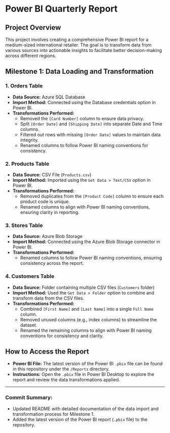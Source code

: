# Power BI Quarterly Report

## Project Overview
This project involves creating a comprehensive Power BI report for a medium-sized international retailer. The goal is to transform data from various sources into actionable insights to facilitate better decision-making across different regions.

## Milestone 1: Data Loading and Transformation

### 1. Orders Table
- **Data Source:** Azure SQL Database
- **Import Method:** Connected using the Database credentials option in Power BI.
- **Transformations Performed:**
  - Removed the `[Card Number]` column to ensure data privacy.
  - Split `[Order Date]` and `[Shipping Date]` into separate Date and Time columns.
  - Filtered out rows with missing `[Order Date]` values to maintain data integrity.
  - Renamed columns to follow Power BI naming conventions for consistency.

### 2. Products Table
- **Data Source:** CSV File (`Products.csv`)
- **Import Method:** Imported using the `Get Data > Text/CSV` option in Power BI.
- **Transformations Performed:**
  - Removed duplicates from the `[Product Code]` column to ensure each product code is unique.
  - Renamed columns to align with Power BI naming conventions, ensuring clarity in reporting.

### 3. Stores Table
- **Data Source:** Azure Blob Storage
- **Import Method:** Connected using the Azure Blob Storage connector in Power BI.
- **Transformations Performed:**
  - Renamed columns to follow Power BI naming conventions, ensuring consistency across the report.

### 4. Customers Table
- **Data Source:** Folder containing multiple CSV files (`Customers` folder)
- **Import Method:** Used the `Get Data > Folder` option to combine and transform data from the CSV files.
- **Transformations Performed:**
  - Combined `[First Name]` and `[Last Name]` into a single `Full Name` column.
  - Removed unused columns (e.g., index columns) to streamline the dataset.
  - Renamed the remaining columns to align with Power BI naming conventions for consistency and clarity.

## How to Access the Report
- **Power BI File:** The latest version of the Power BI `.pbix` file can be found in this repository under the `/Reports` directory.
- **Instructions:** Open the `.pbix` file in Power BI Desktop to explore the report and review the data transformations applied.

---

### Commit Summary:
- Updated README with detailed documentation of the data import and transformation process for Milestone 1.
- Added the latest version of the Power BI report (`.pbix` file) to the repository.
